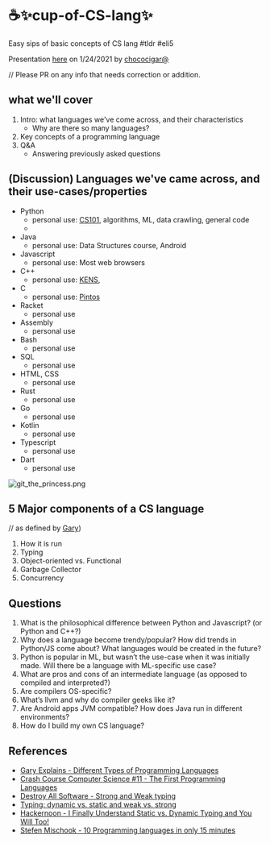 # ☕✨cup-of-CS-lang✨
Easy sips of basic concepts of CS lang #tldr #eli5

Presentation [here](https://docs.google.com/presentation/d/1RVt7Ytw8Bt5KTr57FC7f98kHuGEQrbvHDeGzXqiQXLo/edit?usp=sharing) on 1/24/2021 by [chococigar@](https://github.com/chococigar)

// Please PR on any info that needs correction or addition.

## what we'll cover
1. Intro: what languages we've come across, and their characteristics
    - Why are there so many languages?
2. Key concepts of a programming language
3. Q&A
    - Answering previously asked questions

## (Discussion) Languages we've came across, and their use-cases/properties
* Python
    * personal use: [CS101](http://cs101.kaist.ac.kr/), algorithms, ML, data crawling, general code
    * 
* Java
    * personal use: Data Structures course, Android
* Javascript
    * personal use: Most web browsers
* C++
    * personal use: [KENS](https://an.kaist.ac.kr/courses/2005/cs441/docs/UserGuide.html), 
* C
    * personal use: [Pintos](https://web.stanford.edu/class/cs140/projects/pintos/pintos.pdf)
* Racket
    * personal use
* Assembly
    * personal use
* Bash
    * personal use
* SQL
    * personal use
* HTML, CSS
    * personal use
* Rust
    * personal use
* Go
    * personal use
* Kotlin
    * personal use
* Typescript
    * personal use
* Dart
    * personal use

![git_the_princess.png](../img/git_the_princess.png)


## 5 Major components of a CS language
// as defined by [Gary](https://youtu.be/GI_V3yzVDtA))
1. How it is run
2. Typing
3. Object-oriented vs. Functional
4. Garbage Collector
5. Concurrency

## Questions
1. What is the philosophical difference between Python and Javascript? (or Python and C++?)
2. Why does a language become trendy/popular? How did trends in Python/JS come about? What languages would be created in the future?
3. Python is popular in ML, but wasn’t the use-case when it was initially made.  Will there be a language with ML-specific use case?
4. What are pros and cons of an intermediate language (as opposed to compiled and interpreted?)
5. Are compilers OS-specific?
6. What’s llvm and why do compiler geeks like it?
7. Are Android apps JVM compatible? How does Java run in different environments?
8. How do I build my own CS language?

## References
* [Gary Explains - Different Types of Programming Languages](https://youtu.be/GI_V3yzVDtA)
* [Crash Course Computer Science #11 - The First Programming Languages](https://youtu.be/RU1u-js7db8)
* [Destroy All Software - Strong and Weak typing](https://www.destroyallsoftware.com/compendium/strong-and-weak-typing?share_key=6b0dd1ec18ab6102)
* [Typing: dynamic vs. static and weak vs. strong](https://en.hexlet.io/courses/intro_to_programming/lessons/types/theory_unit)
* [Hackernoon - I Finally Understand Static vs. Dynamic Typing and You Will Too!](https://hackernoon.com/i-finally-understand-static-vs-dynamic-typing-and-you-will-too-ad0c2bd0acc7)
* [Stefen Mischook - 10 Programming languages in only 15 minutes](https://youtu.be/7bE2mI4ePeU)
